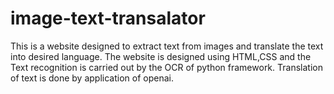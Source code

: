# image-text-transalator
This is a website designed to extract text from images and translate the text into desired language.
The website is designed using HTML,CSS and the Text recognition is carried out by the OCR of python framework. Translation of text is done by application of openai. 
